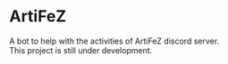 # ArtiFeZ
A bot to help with the activities of ArtiFeZ discord server.
<br>
This project is still under development.
